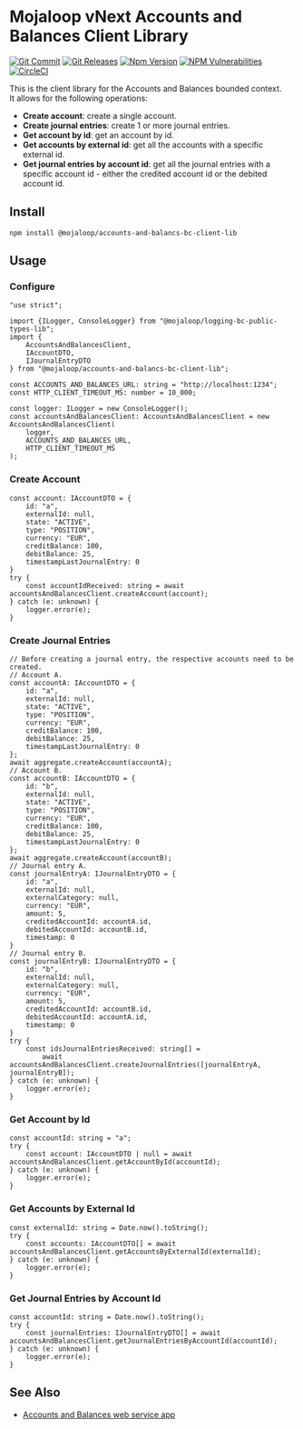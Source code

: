 # Mojaloop vNext Accounts and Balances Client Library

[![Git Commit](https://img.shields.io/github/last-commit/mojaloop/accounts-and-balances-bc.svg?style=flat)](https://github.com/mojaloop/accounts-and-balances-bc/commits/master)
[![Git Releases](https://img.shields.io/github/release/mojaloop/accounts-and-balances-bc.svg?style=flat)](https://github.com/mojaloop/accounts-and-balances-bc/releases)
[![Npm Version](https://img.shields.io/npm/v/@mojaloop/accounts-and-balances-bc-client-lib.svg?style=flat)](https://www.npmjs.com/package/@mojaloop/accounts-and-balances-bc-client-lib)
[![NPM Vulnerabilities](https://img.shields.io/snyk/vulnerabilities/npm/@mojaloop/accounts-and-balances-bc-client-lib.svg?style=flat)](https://www.npmjs.com/package/@mojaloop/accounts-and-balances-bc-client-lib)
[![CircleCI](https://circleci.com/gh/mojaloop/accounts-and-balances-bc.svg?style=svg)](https://circleci.com/gh/mojaloop/accounts-and-balances-bc)

This is the client library for the Accounts and Balances bounded context.  
It allows for the following operations:
- **Create account**: create a single account.
- **Create journal entries**: create 1 or more journal entries.
- **Get account by id**: get an account by id.
- **Get accounts by external id**: get all the accounts with a specific external id.
- **Get journal entries by account id**: get all the journal entries with a specific account id - either the credited account id or the debited account id.

## Install
```
npm install @mojaloop/accounts-and-balancs-bc-client-lib
```

## Usage

### Configure
```
"use strict";

import {ILogger, ConsoleLogger} from "@mojaloop/logging-bc-public-types-lib";
import {
    AccountsAndBalancesClient,
    IAccountDTO,
    IJournalEntryDTO
} from "@mojaloop/accounts-and-balancs-bc-client-lib";

const ACCOUNTS_AND_BALANCES_URL: string = "http://localhost:1234";
const HTTP_CLIENT_TIMEOUT_MS: number = 10_000;

const logger: ILogger = new ConsoleLogger();
const accountsAndBalancesClient: AccountsAndBalancesClient = new AccountsAndBalancesClient(
    logger,
    ACCOUNTS_AND_BALANCES_URL,
    HTTP_CLIENT_TIMEOUT_MS
);
```

### Create Account
```
const account: IAccountDTO = {
	id: "a",
	externalId: null,
	state: "ACTIVE",
	type: "POSITION",
	currency: "EUR",
	creditBalance: 100,
	debitBalance: 25,
	timestampLastJournalEntry: 0
}
try {
    const accountIdReceived: string = await accountsAndBalancesClient.createAccount(account);
} catch (e: unknown) {
    logger.error(e);
}
```

### Create Journal Entries
```
// Before creating a journal entry, the respective accounts need to be created.
// Account A.
const accountA: IAccountDTO = {
	id: "a",
	externalId: null,
	state: "ACTIVE",
	type: "POSITION",
	currency: "EUR",
	creditBalance: 100,
	debitBalance: 25,
	timestampLastJournalEntry: 0
};
await aggregate.createAccount(accountA);
// Account B.
const accountB: IAccountDTO = {
	id: "b",
	externalId: null,
	state: "ACTIVE",
	type: "POSITION",
	currency: "EUR",
	creditBalance: 100,
	debitBalance: 25,
	timestampLastJournalEntry: 0
};
await aggregate.createAccount(accountB);
// Journal entry A.
const journalEntryA: IJournalEntryDTO = {
	id: "a",
	externalId: null,
	externalCategory: null,
	currency: "EUR",
	amount: 5,
	creditedAccountId: accountA.id,
	debitedAccountId: accountB.id,
	timestamp: 0
}
// Journal entry B.
const journalEntryB: IJournalEntryDTO = {
	id: "b",
	externalId: null,
	externalCategory: null,
	currency: "EUR",
	amount: 5,
	creditedAccountId: accountB.id,
	debitedAccountId: accountA.id,
	timestamp: 0
}
try {
    const idsJournalEntriesReceived: string[] =
	    await accountsAndBalancesClient.createJournalEntries([journalEntryA, journalEntryB]);
} catch (e: unknown) {
    logger.error(e);
}
```

### Get Account by Id
```
const accountId: string = "a";
try {
    const account: IAccountDTO | null = await accountsAndBalancesClient.getAccountById(accountId);
} catch (e: unknown) {
    logger.error(e);
}
```

### Get Accounts by External Id
```
const externalId: string = Date.now().toString();
try {
    const accounts: IAccountDTO[] = await accountsAndBalancesClient.getAccountsByExternalId(externalId);
} catch (e: unknown) {
    logger.error(e);
}
```

### Get Journal Entries by Account Id
```
const accountId: string = Date.now().toString();
try {
    const journalEntries: IJournalEntryDTO[] = await accountsAndBalancesClient.getJournalEntriesByAccountId(accountId);
} catch (e: unknown) {
    logger.error(e);
}
```

## See Also

- [Accounts and Balances web service app](https://github.com/mojaloop/accounts-and-balances-bc/tree/main/modules/web-service-app)
